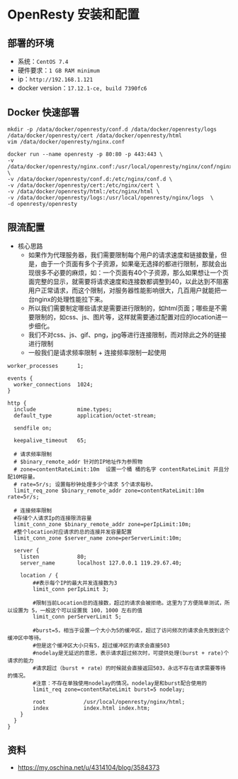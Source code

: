 # OpenResty 安装和配置

## 部署的环境

- 系统：`CentOS 7.4`
- 硬件要求：`1 GB RAM minimum`
- ip：`http://192.168.1.121`
- docker version：`17.12.1-ce, build 7390fc6`

## Docker 快速部署

```
mkdir -p /data/docker/openresty/conf.d /data/docker/openresty/logs /data/docker/openresty/cert /data/docker/openresty/html
vim /data/docker/openresty/nginx.conf

docker run --name openresty -p 80:80 -p 443:443 \
-v /data/docker/openresty/nginx.conf:/usr/local/openresty/nginx/conf/nginx.conf:ro \
-v /data/docker/openresty/conf.d:/etc/nginx/conf.d \
-v /data/docker/openresty/cert:/etc/nginx/cert \
-v /data/docker/openresty/html:/etc/nginx/html \
-v /data/docker/openresty/logs:/usr/local/openresty/nginx/logs  \
-d openresty/openresty
```

## 限流配置

- 核心思路
    - 如果作为代理服务器，我们需要限制每个用户的请求速度和链接数量，但是，由于一个页面有多个子资源，如果毫无选择的都进行限制，那就会出现很多不必要的麻烦，如：一个页面有40个子资源，那么如果想让一个页面完整的显示，就需要将请求速度和连接数都调整到40，以此达到不阻塞用户正常请求，而这个限制，对服务器性能影响很大，几百用户就能把一台nginx的处理性能拉下来。
    - 所以我们需要制定哪些请求是需要进行限制的，如html页面；哪些是不需要限制的，如css、js、图片等，这样就需要通过配置对应的location进一步细化。
    - 我们不对css、js、gif、png，jpg等进行连接限制，而对除此之外的链接进行限制
    - 一般我们是请求频率限制 + 连接频率限制一起使用

```
worker_processes      1;

events {
  worker_connections  1024;
}

http {
  include             mime.types;
  default_type        application/octet-stream;

  sendfile on;

  keepalive_timeout   65;

  # 请求频率限制
  # $binary_remote_addr 针对的IP地址作为参照物
  # zone=contentRateLimit:10m  设置一个桶 桶的名字 contentRateLimit 并且分配10M容量。
  # rate=5r/s; 设置每秒钟处理多少个请求 5个请求每秒。
  limit_req_zone $binary_remote_addr zone=contentRateLimit:10m rate=5r/s;
  
  # 连接频率限制
  #存储个人请求Ip的连接限流容量
  limit_conn_zone $binary_remote_addr zone=perIpLimit:10m;
  #整个location对应请求的总的连接并发容量配置
  limit_conn_zone $server_name zone=perServerLimit:10m;

  server {
    listen            80;
    server_name       localhost 127.0.0.1 119.29.67.40;

    location / {
        ##表示每个IP的最大并发连接数为3
        limit_conn perIpLimit 3;

        #限制当前Location总的连接数，超过的请求会被拒绝。这里为了方便简单测试，所以设置为 5，一般这个可以设置我 100，1000 左右的值
        limit_conn perServerLimit 5;

        #burst=5，相当于设置一个大小为5的缓冲区，超过了访问频次的请求会先放到这个缓冲区中等待。
        #但是这个缓冲区大小只有5，超过缓冲区的请求会直接503
        #nodelay是无延迟的意思，表示请求超过频次时，可提供处理(burst + rate)个请求的能力
        #请求超过（burst + rate）的时候就会直接返回503，永远不存在请求需要等待的情况。
        #注意：不存在单独使用nodelay的情况。nodelay是和burst配合使用的
        limit_req zone=contentRateLimit burst=5 nodelay;

        root            /usr/local/openresty/nginx/html;
        index           index.html index.htm;
    }
  }
}
```

## 资料

- <https://my.oschina.net/u/4314104/blog/3584373>